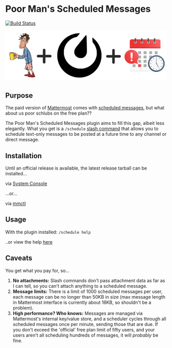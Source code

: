 # Poor Man's Scheduled Messages

[![Build Status](https://github.com/apartmentlines/mattermost-plugin-poor-mans-scheduled-messages/actions/workflows/ci.yml/badge.svg)](https://github.com/apartmentlines/mattermost-plugin-poor-mans-scheduled-messages/actions/workflows/ci.yml)

<div align="center">
  <img src="logo.png" alt="Poor Man's Scheduled Messages logo">
</div>

## Purpose

The paid version of [Mattermost](https://mattermost.com) comes with [scheduled messages](https://docs.mattermost.com/collaborate/schedule-messages.html), but what about us poor schlubs on the free plan??

The Poor Man's Scheduled Messages plugin aims to fill this gap, albeit less elegantly. What you get is a `/schedule` [slash command](https://docs.mattermost.com/collaborate/run-slash-commands.html) that allows you to schedule text-only messages to be posted at a future time to any channel or direct message.

## Installation

Until an official release is available, the latest release tarball can be installed...

via [System Console](https://developers.mattermost.com/integrate/plugins/components/server/hello-world/#install-the-plugin)

...or...

via [mmctl](https://docs.mattermost.com/manage/mmctl-command-line-tool.html#mmctl-plugin-add)

## Usage

With the plugin installed: `/schedule help`

..or view the help [here](assets/help.md)

## Caveats

You get what you pay for, so...

1. **No attachments:** Slash commands don't pass attachment data as far as I can tell, so you can't attach anything to a scheduled message.
2. **Message limits:** There is a limit of 1000 scheduled messages per user, each message can be no longer than 50KB in size (max message length in Mattermost interface is currently about 16KB, so shouldn't be a problem).
3. **High performance? Who knows:** Messages are managed via Mattermost's internal key/value store, and a scheduler cycles through all scheduled messages once per minute, sending those that are due. If you don't exceed the 'official' free plan limit of fifty users, and your users aren't all scheduling hundreds of messages, it will *probably* be fine.
